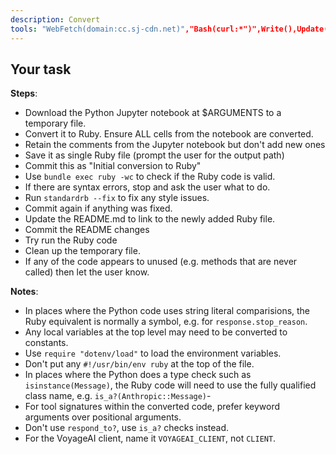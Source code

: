 ```yaml
---
description: Convert
tools: "WebFetch(domain:cc.sj-cdn.net)","Bash(curl:*")",Write(),Update()
---
```


## Your task

**Steps**:
- Download the Python Jupyter notebook at $ARGUMENTS to a temporary file.
- Convert it to Ruby. Ensure ALL cells from the notebook are converted.
- Retain the comments from the Jupyter notebook but don't add new ones
- Save it as single Ruby file (prompt the user for the output path)
- Commit this as "Initial conversion to Ruby"
- Use `bundle exec ruby -wc` to check if the Ruby code is valid.
- If there are syntax errors, stop and ask the user what to do.
- Run `standardrb --fix` to fix any style issues.
- Commit again if anything was fixed.
- Update the README.md to link to the newly added Ruby file.
- Commit the README changes
- Try run the Ruby code
- Clean up the temporary file.
- If any of the code appears to unused (e.g. methods that are never called) then let the user know.

**Notes**:
- In places where the Python code uses string literal comparisions, the Ruby equivalent is normally a symbol, e.g. for `response.stop_reason`.
- Any local variables at the top level may need to be converted to constants.
- Use `require "dotenv/load"` to load the environment variables.
- Don't put any `#!/usr/bin/env ruby` at the top of the file.
- In places where the Python does a type check such as `isinstance(Message)`, the Ruby code will need to use the fully qualified class name, e.g. `is_a?(Anthropic::Message)`-
- For tool signatures within the converted code, prefer keyword arguments over positional arguments.
- Don't use `respond_to?`, use `is_a?` checks instead.
- For the VoyageAI client, name it `VOYAGEAI_CLIENT`, not `CLIENT`.

